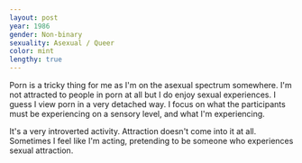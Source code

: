 ```yaml
---
layout: post
year: 1986
gender: Non-binary
sexuality: Asexual / Queer
color: mint
lengthy: true
---
```

Porn is a tricky thing for me as I'm on the asexual spectrum somewhere. I'm not attracted to people in porn at all but I do enjoy sexual experiences. I guess I view porn in a very detached way. I focus on what the participants must be experiencing on a sensory level, and what I'm experiencing.

<!--more-->

It's a very introverted activity. Attraction doesn't come into it at all. Sometimes I feel like I'm acting, pretending to be someone who experiences sexual attraction.
